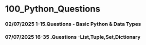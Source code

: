 # 100_Python_Questions
### 
###   02/07/2025  1-15.Questions - Basic Python & Data Types 
###   07/07/2025  16-35 .Questions -List,Tuple,Set,Dictionary
